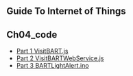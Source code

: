 ## Guide To Internet of Things
## Ch04_code
+ [Part 1 VisitBART.js](./VisitBART.js)
+ [Part 2 VisitBARTWebService.js](./VisitBARTWebService.js)
+ [Part 3 BARTLightAlert.ino](./BARTLightAlert.ino)
